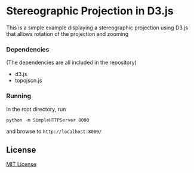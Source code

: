 # Stereographic Projection in D3.js

This is a simple example displaying a stereographic projection using D3.js that allows rotation of the projection and zooming


### Dependencies
(The dependencies are all included in the repository)

- d3.js
- topojson.js


### Running

In the root directory, run

```
python -m SimpleHTTPServer 8000
```

and browse to `http://localhost:8000/`


## License

[MIT License](http://opensource.org/licenses/MIT)


